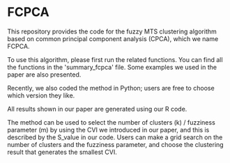 # FCPCA
This repository provides the code for the fuzzy MTS clustering algorithm based on common principal component analysis (CPCA), which we name FCPCA.

To use this algorithm, please first run the related functions. You can find all the functions in the 'summary_fcpca' file. 
Some examples we used in the paper are also presented.

Recently, we also coded the method in Python; users are free to choose which version they like.

All results shown in our paper are generated using our R code. 

The method can be used to select the number of clusters (k) / fuzziness parameter (m) by using the CVI we introduced in our paper, and this is described by the S_value in our code. 
Users can make a grid search on the number of clusters and the fuzziness parameter, and choose the clustering result that generates the smallest CVI. 
